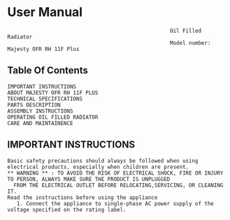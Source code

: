 # User Manual

                                                        Oil Filled Radiator
                                                        Model number: Majesty OFR RH 11F Plus
## Table Of Contents
    IMPORTANT INSTRUCTIONS
    ABOUT MAJESTY OFR RH 11F PLUS
    TECHNICAL SPECIFICATIONS
    PARTS DESCRIPTION
    ASSEMBLY INSTRUCTIONS
    OPERATING OIL FILLED RADIATOR
    CARE AND MAINTAINENCE
## IMPORTANT INSTRUCTIONS
    Basic safety precautions should always be followed when using electrical products, especially when children are present.
    ** WARNING ** : TO AVOID THE RISK OF ELECTRICAL SHOCK, FIRE OR INJURY TO PERSON, ALWAYS MAKE SURE THE PRODUCT IS UNPLUGGED
      FROM THE ELECTRICAL OUTLET BEFORE RELOCATING,SERVICING, OR CLEANING IT.
    Read the instructions before using the appliance
       1. Connect the appliance to single-phase AC power supply of the voltage specified on the rating label.
       
